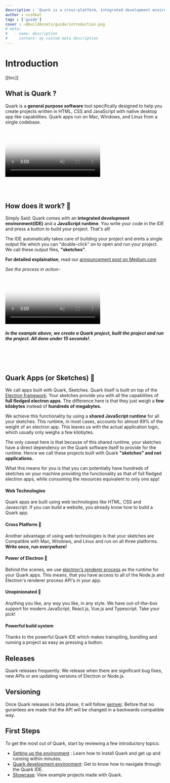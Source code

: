 ```yaml
---
description : 'Quark is a cross-platform, integrated development environment for rapidly building - functional , prototypal projects, written in HTML, CSS and JavaScript with native desktop app like capabilities.'
author : nishkal
tags : ['guide']
cover : ~@buildAssets/guide/introduction.png
# meta:
#   - name: description
#     content: my custom meta description
---
```


# Introduction

[[toc]]

## What is Quark ?
Quark is a __general purpose software__ tool specifically designed to help you create projects written in HTML, CSS and JavaScript with native desktop app like capabilities. Quark apps run on Mac, Windows, and Linux from a single codebase.

<video muted autoplay loop style="max-width:100%; height:auto" name="media" poster="~@buildAssets/guide/hello-world-intro.png" crossOrigin="anonymous">
  <source src="~@buildAssets/guide/hello-world-intro.mp4" type="video/mp4">
  Your browser does not support the video tag.
</video> 

<div style="padding-top:50px"></div>

## How does it work? 🤯
Simply Said: Quark comes with an __integrated development environment(IDE)__ and a __JavaScript runtime__. You write your code in the IDE and press a button to build your project. That's all! 

The IDE automatically takes care of building your project and emits a single output file which you can "double-click" on to open and run your project. We call these output files, __"sketches"__.

__For detailed explaination__, read our [announcement post on Medium.com](https://medium.com/hackernoon/announcing-quark-a-software-sketchbook-for-your-projects-2f53553415b)


_See the process in action -_

<video muted autoplay loop style="max-width:100%; height:auto" name="media" poster="~@buildAssets/getting-started/project-start-demo.jpg" crossOrigin="anonymous">
  <source src="~@buildAssets/getting-started/project-start-demo.mp4" type="video/mp4">
  Your browser does not support the video tag.
</video> 

##### In the example above, we create a Quark project, built the project and run the project. All done under 15 seconds!.

<div style="padding-top:50px"></div>

## Quark Apps (or Sketches) 🎨
We call apps built with Quark, Sketches. Quark itself is built on top of the [Electron framework](https://electronjs.org). Your sketches provide you with all the capabilities of __full fledged electron apps__. The difference here is that they just weigh a __few kilobytes__ instead of __hundreds of megabytes.__

We achieve this functionality by using a __shared JavaScript runtime__ for all your sketches. This runtime, in most cases, accounts for almost 99% of the weight of an electron app. This leaves us with the actual application logic, which usually only weighs a few kilobytes.

The only caveat here is that because of this shared runtime, your sketches have a direct dependency on the Quark software itself to provide for the runtime. Hence we call these projects built with Quark __"sketches" and not applications.__

What this means for you is that you can potentially have hundreds of sketches on your machine providing the functionality as that of full fledged electron apps, while consuming the resources equivalent to only one app!

#### Web Technologies
Quark apps are built using web technologies like HTML, CSS and Javascript. If you can build a website, you already know how to build a Quark app.

#### Cross Platform 🧬
Another advantage of using web technologies is that your sketches are Compatible with Mac, Windows, and Linux and run on all three platforms. __Write once, run everywhere!__

#### Power of Electron 💪
Behind the scenes, we use [electron's renderer process](https://electronjs.org/docs/tutorial/application-architecture) as the runtime for your Quark apps. This means, that you have access to all of the Node.js and Electron's renderer process API's in your app.

#### Unopinionated 🏅
Anything you like, any way you like, in any style. We have out-of-the-box support for modern JavaScript, React.js, Vue.js and Typescript. Take your pick!

#### Powerful build system
Thanks to the powerful Quark IDE which makes transpiling, bundling and running a project as easy as pressing a button.


<!-- 
#### Small in size
Since every sketch is essentially some bundled javascript code, they are very small in size, usually varying from a few kilobytes to a few megabytes. -->

<!-- Under the hood, Quark achieves this functionality by combining several set of tools in one single package and abstracting away the complexity to setup an environment for every single time you start a new project. -->

<!-- ## Quark development environment.
#### Rapid application development
Projects build with Quark should be easy, quick to setup and share.

#### Cross-platform
Projects build with Quark should run on all platforms such as Windows, Linux and Mac, sharing the same code base.

#### Simplicity
Quark is built with simplicity in mind, so that creating projects with Quark is enjoyable, easy to learn, and accessible to just about anyone with basic programming skills. -->


<!--  -->

## Releases
Quark releases frequently. We release when there are significant bug fixes, new APIs or are updating versions of Electron or Node.js.

## Versioning
Once Quark releases in beta phase, it will follow [semver](https://semver.org/). Before that no gurantees are made that the API will be changed in a backwards compatible way.

## First Steps
To get the most out of Quark, start by reviewing a few introductory topics:
* [Setting up the environment](/guide/setup.md) : Learn how to install Quark and get up and running within minutes.
* [Quark development environment](/guide/quark-ide.md): Get to know how to navigate through the Quark IDE.
* [Showcase](/guide/showcase.md): View example projects made with Quark.


<!-- ## Join the Community
To learn more, follow our [social network](https://social.quarkjs.io). You can also ask questions and open issues on our [GitHub repo](https://github.com/Nishkalkashyap/Quark-electron). -->